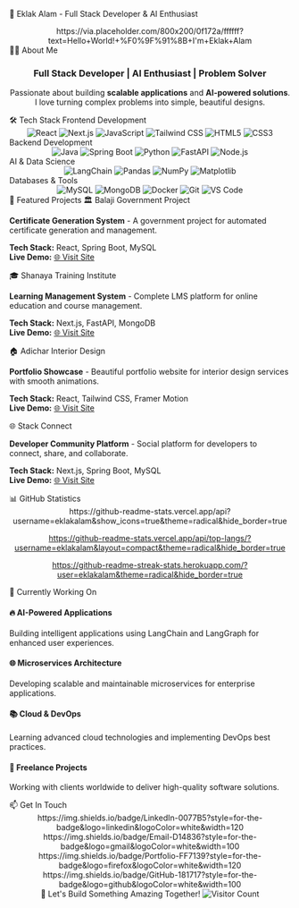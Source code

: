 🚀 Eklak Alam - Full Stack Developer & AI Enthusiast
<div align="center">
https://via.placeholder.com/800x200/0f172a/ffffff?text=Hello+World!+%F0%9F%91%8B+I'm+Eklak+Alam

</div>
👨‍💻 About Me
<h3 align="center">Full Stack Developer | AI Enthusiast | Problem Solver</h3><p align="center"> Passionate about building <strong>scalable applications</strong> and <strong>AI-powered solutions</strong>. I love turning complex problems into simple, beautiful designs. </p>
🛠️ Tech Stack
Frontend Development
<div align="center"> <img src="https://img.shields.io/badge/React-61DAFB?style=for-the-badge&logo=react&logoColor=black" alt="React" /> <img src="https://img.shields.io/badge/Next.js-000000?style=for-the-badge&logo=next.js&logoColor=white" alt="Next.js" /> <img src="https://img.shields.io/badge/JavaScript-F7DF1E?style=for-the-badge&logo=javascript&logoColor=black" alt="JavaScript" /> <img src="https://img.shields.io/badge/Tailwind_CSS-38B2AC?style=for-the-badge&logo=tailwind-css&logoColor=white" alt="Tailwind CSS" /> <img src="https://img.shields.io/badge/HTML5-E34F26?style=for-the-badge&logo=html5&logoColor=white" alt="HTML5" /> <img src="https://img.shields.io/badge/CSS3-1572B6?style=for-the-badge&logo=css3&logoColor=white" alt="CSS3" /> </div>
Backend Development
<div align="center"> <img src="https://img.shields.io/badge/Java-007396?style=for-the-badge&logo=java&logoColor=white" alt="Java" /> <img src="https://img.shields.io/badge/Spring_Boot-6DB33F?style=for-the-badge&logo=spring-boot&logoColor=white" alt="Spring Boot" /> <img src="https://img.shields.io/badge/Python-3776AB?style=for-the-badge&logo=python&logoColor=white" alt="Python" /> <img src="https://img.shields.io/badge/FastAPI-009688?style=for-the-badge&logo=fastapi&logoColor=white" alt="FastAPI" /> <img src="https://img.shields.io/badge/Node.js-339933?style=for-the-badge&logo=nodedotjs&logoColor=white" alt="Node.js" /> </div>
AI & Data Science
<div align="center"> <img src="https://img.shields.io/badge/LangChain-FF6B35?style=for-the-badge&logo=chainlink&logoColor=white" alt="LangChain" /> <img src="https://img.shields.io/badge/Pandas-150458?style=for-the-badge&logo=pandas&logoColor=white" alt="Pandas" /> <img src="https://img.shields.io/badge/NumPy-013243?style=for-the-badge&logo=numpy&logoColor=white" alt="NumPy" /> <img src="https://img.shields.io/badge/Matplotlib-11557c?style=for-the-badge&logo=python&logoColor=white" alt="Matplotlib" /> </div>
Databases & Tools
<div align="center"> <img src="https://img.shields.io/badge/MySQL-4479A1?style=for-the-badge&logo=mysql&logoColor=white" alt="MySQL" /> <img src="https://img.shields.io/badge/MongoDB-47A248?style=for-the-badge&logo=mongodb&logoColor=white" alt="MongoDB" /> <img src="https://img.shields.io/badge/Docker-2496ED?style=for-the-badge&logo=docker&logoColor=white" alt="Docker" /> <img src="https://img.shields.io/badge/Git-F05032?style=for-the-badge&logo=git&logoColor=white" alt="Git" /> <img src="https://img.shields.io/badge/VS_Code-007ACC?style=for-the-badge&logo=visual-studio-code&logoColor=white" alt="VS Code" /> </div>
💼 Featured Projects
🏛️ Balaji Government Project
<p> <strong>Certificate Generation System</strong> - A government project for automated certificate generation and management. </p> <p> <strong>Tech Stack:</strong> React, Spring Boot, MySQL <br> <strong>Live Demo:</strong> <a href="https://balajitraining.in/">🌐 Visit Site</a> </p>
🎓 Shanaya Training Institute
<p> <strong>Learning Management System</strong> - Complete LMS platform for online education and course management. </p> <p> <strong>Tech Stack:</strong> Next.js, FastAPI, MongoDB <br> <strong>Live Demo:</strong> <a href="https://shanayatraining.com/">🌐 Visit Site</a> </p>
🏠 Adichar Interior Design
<p> <strong>Portfolio Showcase</strong> - Beautiful portfolio website for interior design services with smooth animations. </p> <p> <strong>Tech Stack:</strong> React, Tailwind CSS, Framer Motion <br> <strong>Live Demo:</strong> <a href="https://www.adichr.com/">🌐 Visit Site</a> </p>
🌐 Stack Connect
<p> <strong>Developer Community Platform</strong> - Social platform for developers to connect, share, and collaborate. </p> <p> <strong>Tech Stack:</strong> Next.js, Spring Boot, MySQL <br> <strong>Live Demo:</strong> <a href="https://www.stackconnect.tech/">🌐 Visit Site</a> </p>
📊 GitHub Statistics
<div align="center">
https://github-readme-stats.vercel.app/api?username=eklakalam&show_icons=true&theme=radical&hide_border=true

https://github-readme-stats.vercel.app/api/top-langs/?username=eklakalam&layout=compact&theme=radical&hide_border=true

https://github-readme-streak-stats.herokuapp.com/?user=eklakalam&theme=radical&hide_border=true

</div>
🎯 Currently Working On
<h4>🔥 AI-Powered Applications</h4> <p>Building intelligent applications using LangChain and LangGraph for enhanced user experiences.</p><h4>🌐 Microservices Architecture</h4> <p>Developing scalable and maintainable microservices for enterprise applications.</p><h4>📚 Cloud & DevOps</h4> <p>Learning advanced cloud technologies and implementing DevOps best practices.</p><h4>💼 Freelance Projects</h4> <p>Working with clients worldwide to deliver high-quality software solutions.</p>
📫 Get In Touch
<div align="center">
https://img.shields.io/badge/LinkedIn-0077B5?style=for-the-badge&logo=linkedin&logoColor=white&width=120
https://img.shields.io/badge/Email-D14836?style=for-the-badge&logo=gmail&logoColor=white&width=100
https://img.shields.io/badge/Portfolio-FF7139?style=for-the-badge&logo=firefox&logoColor=white&width=120
https://img.shields.io/badge/GitHub-181717?style=for-the-badge&logo=github&logoColor=white&width=100

</div>
<div align="center">
🚀 Let's Build Something Amazing Together!
<img src="https://visitor-badge.laobi.icu/badge?page_id=eklakalam.eklakalam" alt="Visitor Count" /></div>
